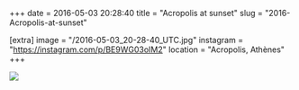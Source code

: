 +++
date = 2016-05-03 20:28:40
title = "Acropolis at sunset"
slug = "2016-Acropolis-at-sunset"

[extra]
image = "/2016-05-03_20-28-40_UTC.jpg"
instagram = "https://instagram.com/p/BE9WG03oIM2"
location = "Acropolis, Athènes"
+++

<img src="/2016-05-03_20-28-40_UTC.jpg" />
